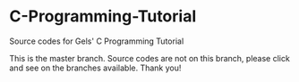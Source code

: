 # C-Programming-Tutorial
Source codes for Gels' C Programming Tutorial

This is the master branch. Source codes are not on this branch, please click and see on the branches available. Thank you!
